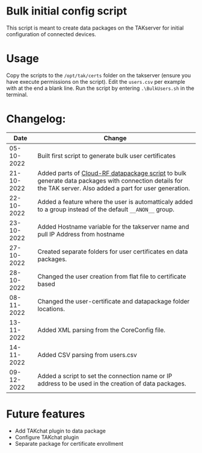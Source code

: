 # Bulk initial config script

This script is meant to create data packages on the TAKserver for initial configuration of connected devices.

# Usage
Copy the scripts to the `/opt/tak/certs` folder on the takserver (ensure you have execute permissions on the script). Edit the `users.csv` per example with at the end a blank line.
Run the script by entering `.\BulkUsers.sh` in the terminal.

# Changelog:

| Date | Change  |
| --- | --- |
| 05-10-2022 | Built first script to generate bulk user certificates |
| 21-10-2022 | Added parts of [Cloud-RF datapackage script](https://github.com/Cloud-RF/tak-server/blob/main/scripts/certDP.sh) to bulk generate data packages with connection details for the TAK server. Also added a part for user generation. |
| 22-10-2022 | Added a feature where the user is automatticaly added to a group instead of the default `__ANON__` group. |
| 23-10-2022 | Added Hostname variable for the takserver name and pull IP Address from hostname |
| 27-10-2022 | Created separate folders for user certificates en data packages. |
| 28-10-2022 | Changed the user creation from flat file to certificate based |
| 08-11-2022 | Changed the user-certificate and datapackage folder locations. |
| 13-11-2022 | Added XML parsing from the CoreConfig file. |
| 14-11-2022 | Added CSV parsing from users.csv |
| 09-12-2022 | Added a script to set the connection name or IP address to be used in the creation of data packages. |

# Future features
- Add TAKchat plugin to data package
- Configure TAKchat plugin
- Separate package for certificate enrollment